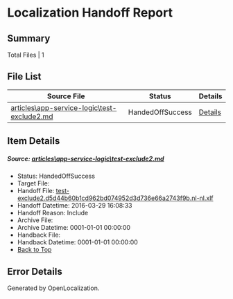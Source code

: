 # <a name='report-top'></a> Localization Handoff Report

## Summary
 Total Files | 1

## File List
 Source File | Status | Details 
 ----------- | ------ | ------- 
 [articles\app-service-logic\test-exclude2.md](https://github.com/OpenLocalizationOrg/hyperV/blob/cf5444fae1603e7abbfeb31be2bc33c051db6a17/articles/app-service-logic/test-exclude2.md) | HandedOffSuccess | [Details](#20210dd0f65cb688d5ec307f61f25b2013625dcf532)

## Item Details
##### <a name='20210dd0f65cb688d5ec307f61f25b2013625dcf532'></a> Source: [articles\app-service-logic\test-exclude2.md](https://github.com/OpenLocalizationOrg/hyperV/blob/cf5444fae1603e7abbfeb31be2bc33c051db6a17/articles/app-service-logic/test-exclude2.md)
* Status: HandedOffSuccess
* Target File: 
* Handoff File: [test-exclude2.d5d44b60b1cd962bd074952d3d736e66a2743f9b.nl-nl.xlf](https://github.com/OpenLocalizationOrg/olhandoff/blob/3cf1bf9257a5b3801bb69ded27e8ee6070bb5a88/ol-handoff/OpenLocalizationOrg/hyperV.nl-nl/master/acomdc_nonhi/test-exclude2.d5d44b60b1cd962bd074952d3d736e66a2743f9b.nl-nl.xlf)
* Handoff Datetime: 2016-03-29 16:08:33
* Handoff Reason: Include
* Archive File: 
* Archive Datetime: 0001-01-01 00:00:00
* Handback File: 
* Handback Datetime: 0001-01-01 00:00:00
* [Back to Top](#report-top)


## Error Details

Generated by OpenLocalization.
